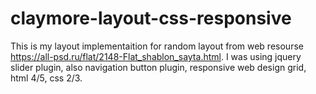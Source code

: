 # claymore-layout-css-responsive

This is my layout implementaition for random layout from web resourse https://all-psd.ru/flat/2148-Flat_shablon_sayta.html.
I was using jquery slider plugin, also navigation button plugin, responsive web design grid, html 4/5, css 2/3.
